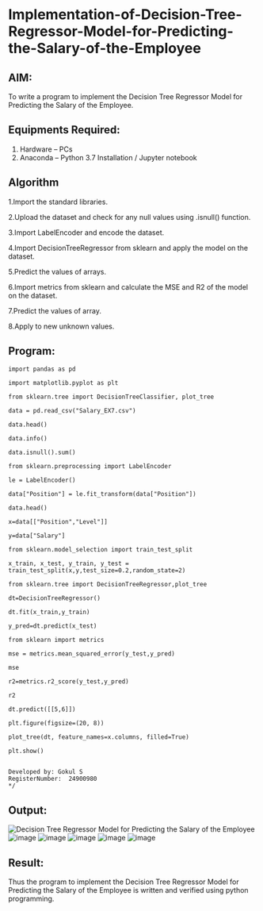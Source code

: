 # Implementation-of-Decision-Tree-Regressor-Model-for-Predicting-the-Salary-of-the-Employee

## AIM:
To write a program to implement the Decision Tree Regressor Model for Predicting the Salary of the Employee.

## Equipments Required:
1. Hardware – PCs
2. Anaconda – Python 3.7 Installation / Jupyter notebook

## Algorithm
1.Import the standard libraries.

2.Upload the dataset and check for any null values using .isnull() function.

3.Import LabelEncoder and encode the dataset.

4.Import DecisionTreeRegressor from sklearn and apply the model on the dataset.

5.Predict the values of arrays.

6.Import metrics from sklearn and calculate the MSE and R2 of the model on the dataset.

7.Predict the values of array.

8.Apply to new unknown values.

## Program:
```
import pandas as pd

import matplotlib.pyplot as plt

from sklearn.tree import DecisionTreeClassifier, plot_tree

data = pd.read_csv("Salary_EX7.csv")

data.head()

data.info()

data.isnull().sum()

from sklearn.preprocessing import LabelEncoder

le = LabelEncoder()

data["Position"] = le.fit_transform(data["Position"])

data.head()

x=data[["Position","Level"]]

y=data["Salary"]

from sklearn.model_selection import train_test_split

x_train, x_test, y_train, y_test = train_test_split(x,y,test_size=0.2,random_state=2)

from sklearn.tree import DecisionTreeRegressor,plot_tree

dt=DecisionTreeRegressor()

dt.fit(x_train,y_train)

y_pred=dt.predict(x_test)

from sklearn import metrics

mse = metrics.mean_squared_error(y_test,y_pred)

mse

r2=metrics.r2_score(y_test,y_pred)

r2

dt.predict([[5,6]])

plt.figure(figsize=(20, 8))

plot_tree(dt, feature_names=x.columns, filled=True)

plt.show()


Developed by: Gokul S
RegisterNumber:  24900980
*/
```

## Output:
![Decision Tree Regressor Model for Predicting the Salary of the Employee](sam.png)
![image](https://github.com/user-attachments/assets/16e5ca53-ee94-42eb-baaf-adbc422952c3)
![image](https://github.com/user-attachments/assets/b3a2026f-d59c-4b09-b93d-094f3f19b022)
![image](https://github.com/user-attachments/assets/90eaae35-e462-4da8-b27f-9b68a344181b)
![image](https://github.com/user-attachments/assets/4c263526-091b-45c1-9357-86f8d938e3c7)
![image](https://github.com/user-attachments/assets/e78cb819-9be6-4705-9680-17f18dbe4262)


## Result:
Thus the program to implement the Decision Tree Regressor Model for Predicting the Salary of the Employee is written and verified using python programming.
